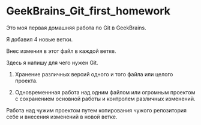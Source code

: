 # GeekBrains_Git_first_homework

Это моя первая домашняя работа по Git в GeekBrains.

Я добавил 4 новые ветки.

Внес измения в этот файл в каждой ветке.

Здесь я напишу для чего нужен Git. 

1. Хранение различных версий одного и того файла или целого проекта.

2. Одновременнная работа над одним файлом или огромным проектом с сохранением основной работы и контролем различных изменений.

Работа над чужим проектом путем копирования чужого репозитория себе и внесения изменений в новой ветке.
